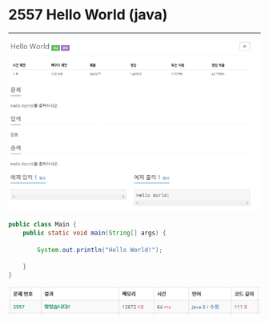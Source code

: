 # 2557 Hello World (java)
-----------------

![문제](../img/2557.PNG)

~~~java
public class Main {
	public static void main(String[] args) {
		
		System.out.println("Hello World!");
		
	}
}
~~~
![결과](../img/2557_R.PNG)
